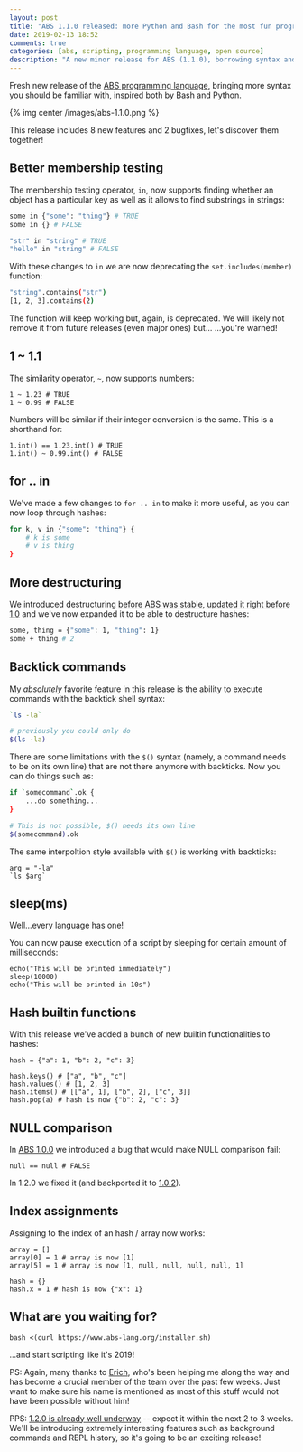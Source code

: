 ```yaml
---
layout: post
title: "ABS 1.1.0 released: more Python and Bash for the most fun programming language out there"
date: 2019-02-13 18:52
comments: true
categories: [abs, scripting, programming language, open source]
description: "A new minor release for ABS (1.1.0), borrowing syntax and features from both bash and python."
---
```


Fresh new release of the [ABS programming language](https://www.abs-lang.org/),
bringing more syntax you should be familiar with,
inspired both by Bash and Python.

{% img center /images/abs-1.1.0.png %}

This release includes 8 new features and 2 bugfixes, let's
discover them together!

<!-- more -->

## Better membership testing

The membership testing operator, `in`, now
supports finding whether an object has a
particular key as well as it allows to
find substrings in strings:

``` bash
some in {"some": "thing"} # TRUE
some in {} # FALSE

"str" in "string" # TRUE
"hello" in "string" # FALSE
```

With these changes to `in` we are now
deprecating the `set.includes(member)`
function:

``` bash
"string".contains("str")
[1, 2, 3].contains(2)
```

The function will keep working but, again,
is deprecated. We will likely not remove it
from future releases (even major ones) but...
...you're warned!

## 1 ~ 1.1

The similarity operator, `~`, now supports numbers:

```
1 ~ 1.23 # TRUE
1 ~ 0.99 # FALSE
```

Numbers will be similar if their integer conversion
is the same. This is a shorthand for:

```
1.int() == 1.23.int() # TRUE
1.int() ~ 0.99.int() # FALSE
```

## for .. in

We've made a few changes to `for .. in` to make
it more useful, as you can now loop through hashes:

``` bash
for k, v in {"some": "thing"} {
    # k is some 
    # v is thing 
}
```

## More destructuring

We introduced destructuring [before ABS was stable](https://github.com/abs-lang/abs/releases/tag/preview-2),
[updated it right before 1.0](https://github.com/abs-lang/abs/releases/tag/preview-3)
and we've now expanded it to be able to destructure hashes:

``` bash
some, thing = {"some": 1, "thing": 1}
some + thing # 2
```

## Backtick commands

My *absolutely* favorite feature in this release is the ability
to execute commands with the backtick shell syntax:

``` bash
`ls -la`

# previously you could only do
$(ls -la)
```

There are some limitations with the `$()` syntax (namely, a command
needs to be on its own line) that are not there anymore with backticks.
Now you can do things such as:

``` bash
if `somecommand`.ok {
    ...do something...
}

# This is not possible, $() needs its own line
$(somecommand).ok
```

The same interpoltion style available with `$()` is
working with backticks:

```
arg = "-la"
`ls $arg`
```

## sleep(ms)

Well...every language has one!

You can now pause execution of a script by
sleeping for certain amount of milliseconds:

```
echo("This will be printed immediately")
sleep(10000)
echo("This will be printed in 10s")
```

## Hash builtin functions

With this release we've added a bunch of new builtin
functionalities to hashes:

```
hash = {"a": 1, "b": 2, "c": 3}

hash.keys() # ["a", "b", "c"]
hash.values() # [1, 2, 3]
hash.items() # [["a", 1], ["b", 2], ["c", 3]]
hash.pop(a) # hash is now {"b": 2, "c": 3}
```

## NULL comparison

In [ABS 1.0.0](https://github.com/abs-lang/abs/releases/tag/1.0.0)
we introduced a bug that would make NULL comparison fail:

```
null == null # FALSE
```

In 1.2.0 we fixed it (and backported it to [1.0.2](https://github.com/abs-lang/abs/releases/tag/1.0.2)).

## Index assignments

Assigning to the index of an hash / array now works:

```
array = []
array[0] = 1 # array is now [1]
array[5] = 1 # array is now [1, null, null, null, null, 1]

hash = {}
hash.x = 1 # hash is now {"x": 1}
```

## What are you waiting for?

```
bash <(curl https://www.abs-lang.org/installer.sh)
```

...and start scripting like it's 2019!

PS: Again, many thanks to [Erich](https://github.com/ntwrick), who's been helping me
along the way and has become a crucial member of the
team over the past few weeks. Just want to make sure
his name is mentioned as most of this stuff would not
have been possible without him!

PPS: [1.2.0 is already well underway](https://github.com/abs-lang/abs/milestone/9) -- expect it within
the next 2 to 3 weeks. We'll be introducing extremely
interesting features such as background commands and
REPL history, so it's going to be an exciting release!